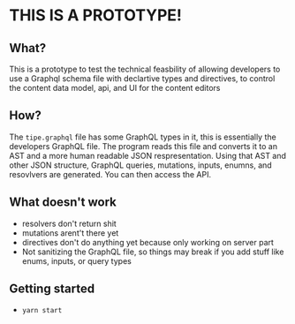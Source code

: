 # THIS IS A PROTOTYPE!

## What?
This is a prototype to test the technical feasbility of allowing developers to use a Graphql schema file with declartive types and directives, to control the content data model, api, and UI for the content editors

## How?
The `tipe.graphql` file has some GraphQL types in it, this is essentially the developers GraphQL file. The program reads this file and converts it to an AST and a more human readable JSON respresentation. Using that AST and other JSON structure, GraphQL queries, mutations, inputs, enumns, and resovlvers are generated. You can then access the API.

## What doesn't work
* resolvers don't return shit
* mutations arent't there yet
* directives don't do anything yet because only working on server part
* Not sanitizing the GraphQL file, so things may break if you add stuff like enums, inputs, or query types

## Getting started
* `yarn start`
